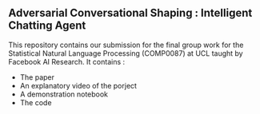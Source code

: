 ## Adversarial Conversational Shaping : Intelligent Chatting Agent 

This repository contains our submission for the final group work for the Statistical Natural Language Processing (COMP0087) at UCL taught by Facebook AI Research. It contains : 

- The paper 
- An explanatory video of the porject
- A demonstration notebook
- The code 
